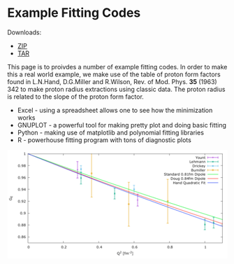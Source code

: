 # Example Fitting Codes

Downloads:
* <a href="https://github.com/JeffersonLab/Example-Fitting-Codes/zipball/master" class="button">ZIP</a>
* <a href="https://github.com/JeffersonLab/Example-Fitting-Codes/master" class="button">TAR</a>

This page is to proivdes a number of example fitting codes.    In order to make this a real world example, we make use of the table of proton form factors
found in L.N.Hand, D.G.Miller and R.Wilson, Rev. of Mod. Phys. <b>35</b> (1963) 342 to make proton radius extractions using classic data.   The proton radius is related to the slope of the proton form factor.

* Excel - using a spreadsheet allows one to see how the minimization works
* GNUPLOT - a powerful tool for making pretty plot and doing basic fitting
* Python - making use of matplotlib and polynomial fitting libraries
* R - powerhouse fitting program with tons of diagnostic plots

<img src="https://raw.githubusercontent.com/JeffersonLab/Example-Fitting-Codes/master/GNUPLOT/gnuplot-output.png" width="1024">

